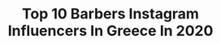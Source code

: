---
title: Top 10 Barbers Instagram Influencers In Greece In 2020
description: Identify the most popular Instagram accounts on inBeat.
platform: Instagram
profiles:
  - username: "kathie_black_rose"
    fullname: >-
      Kathie_black_rose
    location: "Greece"
    followers: 22678
    engagement: 328
    commentsToLikes: 0.012977
    avatar: "https://scontent-ams4-1.cdninstagram.com/v/t51.2885-19/s320x320/92215503_2989633671076305_1982500961884569600_n.jpg?_nc_ht=scontent-ams4-1.cdninstagram.com&_nc_ohc=IeiCmi4Tu44AX_vHBE7&oh=b77c7b5f93e1d394308093fb2a3bb10b&oe=5EB6D82B"
    verified: false
    hashtags: "#bl"
  - username: "mercuris_hair_design"
    fullname: >-
      Mercuris
    location: "Greece"
    followers: 18234
    engagement: 718
    commentsToLikes: 0.037485
    avatar: "https://scontent-lhr8-1.cdninstagram.com/v/t51.2885-19/s320x320/71286743_2406454363007244_8267839764518928384_n.jpg?_nc_ht=scontent-lhr8-1.cdninstagram.com&_nc_ohc=uI8eYzVzVSoAX8lwmtg&oh=f2d755db301b458a1f9924eb7daa7dfa&oe=5EB92AFA"
    verified: false
    hashtags: "#barbersinctv, #barbers, #fadeplayers, #hairtattoos"
  - username: "spirosgrammenos_"
    fullname: >-
      Σπύρος Γραμμένος
    location: "Greece"
    followers: 13728
    engagement: 905
    commentsToLikes: 0.009663
    avatar: "https://scontent-lht6-1.cdninstagram.com/v/t51.2885-19/s320x320/22427125_758950900963082_3417908018942050304_n.jpg?_nc_ht=scontent-lht6-1.cdninstagram.com&_nc_ohc=j7QbPY71HpoAX-MoN8D&oh=ca222f3a1a6f470de7dbe904ab75fb31&oe=5EB264B9"
    verified: false
    hashtags: "#staystrong, #grammentinos, #bro, #humor"
  - username: "rio_black_rose"
    fullname: >-
      MEN's HAIR | BLΛCKROSE ✂| ✪
    location: "Greece"
    followers: 33938
    engagement: 267
    commentsToLikes: 0.016915
    avatar: "https://scontent-lhr8-1.cdninstagram.com/v/t51.2885-19/s320x320/72284229_1180435818817357_7490902050645999616_n.jpg?_nc_ht=scontent-lhr8-1.cdninstagram.com&_nc_ohc=XRs8LsHpbxEAX_CLXce&oh=33affa59ff0e10fb899b2079870838dd&oe=5EB900E2"
    verified: false
    hashtags: "#skinfadepost, #nationalbarbersassociation, #jeepcompass, #coronavirusespa"
  - username: "hatzianestis_cutz"
    fullname: >-
      DISS_BARBERS 🔌
    location: "Greece"
    followers: 18309
    engagement: 598
    commentsToLikes: 0.005620
    avatar: "https://scontent-ams4-1.cdninstagram.com/v/t51.2885-19/s320x320/90356470_450173432392695_780221598622810112_n.jpg?_nc_ht=scontent-ams4-1.cdninstagram.com&_nc_ohc=6KvAL6WYKxIAX-cAPr7&oh=0af2b759d3978f2ea58d2e347f9f942e&oe=5EB9DACF"
    verified: false
    hashtags: "#guccishoes, #nastybarbers, #barber, #gucci"
  - username: "joysbirththebarbershop"
    fullname: >-
      𝙅𝙤𝙮'𝙨 𝘽𝙞𝙧𝙩𝙝 𝙏𝙝𝙚 𝘽𝙖𝙧𝙗𝙚𝙧𝙨𝙝𝙤𝙥
    location: "Greece"
    followers: 11158
    engagement: 697
    commentsToLikes: 0.016295
    avatar: "https://scontent-ams4-1.cdninstagram.com/v/t51.2885-19/s320x320/91016948_823159974760761_6318963079392526336_n.jpg?_nc_ht=scontent-ams4-1.cdninstagram.com&_nc_ohc=CBNXsIQq87oAX--DK8E&oh=ea9d750cb2df3d5c1516be603507f176&oe=5EB619CD"
    verified: false
    hashtags: "#menshairstyle, #menshair, #alwaysfinishbyhand, #barbershop"
  - username: "kaffesphotography"
    fullname: >-
      Nikos Kaffes Photography
    location: "Greece"
    followers: 5669
    engagement: 1073
    commentsToLikes: 0.054996
    avatar: "https://scontent-lhr8-1.cdninstagram.com/v/t51.2885-19/s320x320/80583982_1466407930187012_8205435096593858560_n.jpg?_nc_ht=scontent-lhr8-1.cdninstagram.com&_nc_ohc=_qV-pNiwOjQAX-oITNO&oh=5075b2346056a65734c92d6c398d8294&oe=5EBA62A6"
    verified: false
    hashtags: "#fashion, #barber, #meteora, #portraitvisuals"
  - username: "nikolas_smaragdis"
    fullname: >-
      NIKOLAS SMARAGDIS
    location: "Greece"
    followers: 10187
    engagement: 893
    commentsToLikes: 0.013895
    avatar: "https://scontent-amt2-1.cdninstagram.com/v/t51.2885-19/s320x320/83822796_909149059497890_5648052285398319104_n.jpg?_nc_ht=scontent-amt2-1.cdninstagram.com&_nc_ohc=QlcgiDcakQ8AX-PMoUw&oh=05dea4e19653f84b818b5ee362ad0f6c&oe=5EBD3994"
    verified: false
    hashtags: "#viennacenter, #fuelyourbody, #dontthinktoomuch, #kathisma"
  - username: "obiwanlives"
    fullname: >-
      Spyros Chamalis
    location: "Greece"
    followers: 5261
    engagement: 620
    commentsToLikes: 0.027028
    avatar: "https://scontent-lht6-1.cdninstagram.com/v/t51.2885-19/s320x320/80054160_566692170812419_9043603676714762240_n.jpg?_nc_ht=scontent-lht6-1.cdninstagram.com&_nc_ohc=we8ersDbF2QAX8XEBAw&oh=a832e9a316434a98b52a4d8821f62076&oe=5EBB1042"
    verified: false
    hashtags: "#barbershop, #bythebeach, #andi, #urban"
  - username: "fade_players"
    fullname: >-
      Mens hairstyle Haircuts 2020
    location: "Greece"
    followers: 246261
    engagement: 60
    commentsToLikes: 0.007148
    avatar: "https://scontent-ams4-1.cdninstagram.com/v/t51.2885-19/s320x320/54511619_1289473684524572_8263420251761278976_n.jpg?_nc_ht=scontent-ams4-1.cdninstagram.com&_nc_ohc=giXueNQcowIAX-eoS46&oh=9ac7216095ed25ab234c5c6f290227bc&oe=5EB3BE7C"
    verified: false
    hashtags: "#instagood, #haircut, #lovemyjob, #sharpfade"
---
